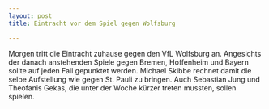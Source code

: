 ```yaml
---
layout: post
title: Eintracht vor dem Spiel gegen Wolfsburg

---
```


Morgen tritt die Eintracht zuhause gegen den VfL Wolfsburg an. Angesichts der danach anstehenden Spiele gegen Bremen, Hoffenheim und Bayern sollte auf jeden Fall gepunktet werden. Michael Skibbe rechnet damit die selbe Aufstellung wie gegen St. Pauli zu bringen. Auch Sebastian Jung und Theofanis Gekas, die unter der Woche kürzer treten mussten, sollen spielen.


